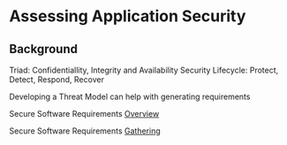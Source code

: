 # Assessing Application Security

## Background

Triad: Confidentiallity, Integrity and Availability
Security Lifecycle: Protect, Detect, Respond, Recover

Developing a Threat Model can help with generating requirements

Secure Software Requirements [Overview](requirements.md)

Secure Software Requirements [Gathering](requirements_gathering.md)
